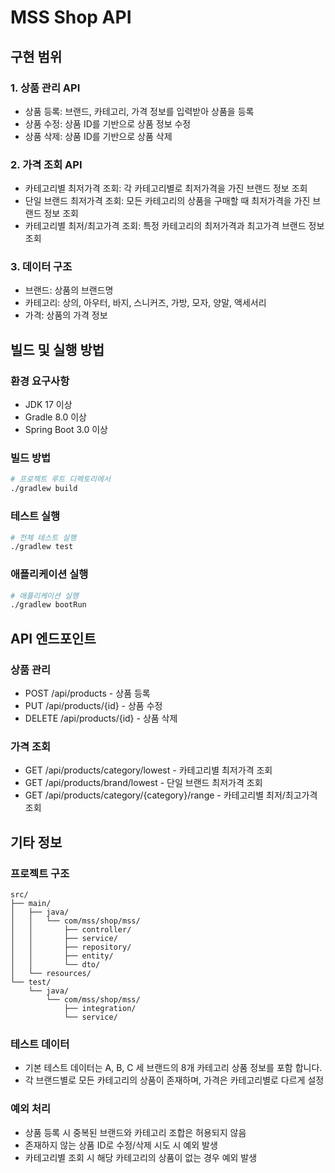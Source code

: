 # MSS Shop API

## 구현 범위

### 1. 상품 관리 API
- 상품 등록: 브랜드, 카테고리, 가격 정보를 입력받아 상품을 등록
- 상품 수정: 상품 ID를 기반으로 상품 정보 수정
- 상품 삭제: 상품 ID를 기반으로 상품 삭제

### 2. 가격 조회 API
- 카테고리별 최저가격 조회: 각 카테고리별로 최저가격을 가진 브랜드 정보 조회
- 단일 브랜드 최저가격 조회: 모든 카테고리의 상품을 구매할 때 최저가격을 가진 브랜드 정보 조회
- 카테고리별 최저/최고가격 조회: 특정 카테고리의 최저가격과 최고가격 브랜드 정보 조회

### 3. 데이터 구조
- 브랜드: 상품의 브랜드명
- 카테고리: 상의, 아우터, 바지, 스니커즈, 가방, 모자, 양말, 액세서리
- 가격: 상품의 가격 정보

## 빌드 및 실행 방법

### 환경 요구사항
- JDK 17 이상
- Gradle 8.0 이상
- Spring Boot 3.0 이상

### 빌드 방법
```bash
# 프로젝트 루트 디렉토리에서
./gradlew build
```

### 테스트 실행
```bash
# 전체 테스트 실행
./gradlew test
```

### 애플리케이션 실행

```bash
# 애플리케이션 실행
./gradlew bootRun
```

## API 엔드포인트

### 상품 관리
- POST /api/products - 상품 등록
- PUT /api/products/{id} - 상품 수정
- DELETE /api/products/{id} - 상품 삭제

### 가격 조회
- GET /api/products/category/lowest - 카테고리별 최저가격 조회
- GET /api/products/brand/lowest - 단일 브랜드 최저가격 조회
- GET /api/products/category/{category}/range - 카테고리별 최저/최고가격 조회

## 기타 정보

### 프로젝트 구조
```
src/
├── main/
│   ├── java/
│   │   └── com/mss/shop/mss/
│   │       ├── controller/
│   │       ├── service/
│   │       ├── repository/
│   │       ├── entity/
│   │       └── dto/
│   └── resources/
└── test/
    └── java/
        └── com/mss/shop/mss/
            ├── integration/
            └── service/
```

### 테스트 데이터
- 기본 테스트 데이터는 A, B, C 세 브랜드의 8개 카테고리 상품 정보를 포함 합니다.
- 각 브랜드별로 모든 카테고리의 상품이 존재하며, 가격은 카테고리별로 다르게 설정

### 예외 처리
- 상품 등록 시 중복된 브랜드와 카테고리 조합은 허용되지 않음
- 존재하지 않는 상품 ID로 수정/삭제 시도 시 예외 발생
- 카테고리별 조회 시 해당 카테고리의 상품이 없는 경우 예외 발생
